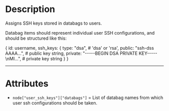Description
===========

Assigns SSH keys stored in databags to users.

Databag items should represent individual user SSH configurations, and should be structured like this:

{
 id: username,
 ssh_keys: {
  type: "dsa", # 'dsa' or 'rsa',
  public: "ssh-dss AAAA...", # public key string,
  private: "-----BEGIN DSA PRIVATE KEY-----\nMI...", # private key string
 }
}

---
Attributes
==========

* `node["user_ssh_keys"]["databags"]` = List of databag names from which user ssh configurations should be taken.

